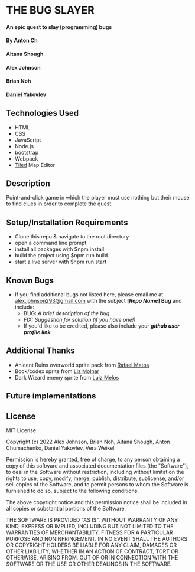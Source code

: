 # THE BUG SLAYER

#### An epic quest to slay (programming) bugs

#### By Anton Ch
#### Aitana Shough
#### Alex Johnson
#### Brian Noh
#### Daniel Yakovlev


## Technologies Used

* HTML
* CSS
* JavaScript
* Node.js
* bootstrap
* Webpack
* [Tiled](https://www.mapeditor.org/) Map Editor


## Description
Point-and-click game in which the player must use nothing but their mouse to find clues in order to complete the quest.


## Setup/Installation Requirements

* Clone this repo & navigate to the root directory
* open a command line prompt
* install all packages with $npm install
* build the project using $npm run build
* start a live server with $npm run start


## Known Bugs

* If you find additional bugs not listed here, please email me at alex.johnson293@gmail.com with the subject **[_Repo Name_] Bug** and include:
  * BUG: _A brief description of the bug_
  * FIX: _Suggestion for solution (if you have one!)_
  * If you'd like to be credited, please also include your **_github user profile link_**

## Additional Thanks

* Anicent Ruins overworld sprite pack from [Rafael Matos](https://rafaelmatos.itch.io/epic-rpg-world-pack-free-demo-ancient-ruins)
* Book/codex sprite from [Liz Molnar](https://raventale.itch.io/daily-doodles-pixelart-asset-pack)
* Dark Wizard enemy sprite from [Luiz Melos](https://luizmelo.itch.io/evil-wizard-2)

## Future implementations


## License
MIT License

Copyright (c) 2022 Alex Johnson, Brian Noh, Aitana Shough, Anton Chumachenko, Daniel Yakovlev, Vera Weikel

Permission is hereby granted, free of charge, to any person obtaining a copy
of this software and associated documentation files (the "Software"), to deal
in the Software without restriction, including without limitation the rights
to use, copy, modify, merge, publish, distribute, sublicense, and/or sell
copies of the Software, and to permit persons to whom the Software is
furnished to do so, subject to the following conditions:

The above copyright notice and this permission notice shall be included in all
copies or substantial portions of the Software.

THE SOFTWARE IS PROVIDED "AS IS", WITHOUT WARRANTY OF ANY KIND, EXPRESS OR IMPLIED, 
INCLUDING BUT NOT LIMITED TO THE WARRANTIES OF MERCHANTABILITY, FITNESS FOR A PARTICULAR 
PURPOSE AND NONINFRINGEMENT. IN NO EVENT SHALL THE AUTHORS OR COPYRIGHT HOLDERS 
BE LIABLE FOR ANY CLAIM, DAMAGES OR OTHER LIABILITY, WHETHER IN AN ACTION OF CONTRACT,
TORT OR OTHERWISE, ARISING FROM, OUT OF OR IN CONNECTION WITH THE SOFTWARE OR THE USE
OR OTHER DEALINGS IN THE SOFTWARE.
